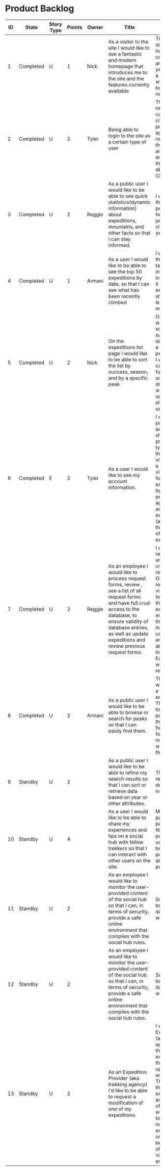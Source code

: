 # Product Backlog


<table>
    <thead>
        <tr>
            <th>ID</th> <th>State</th> <th>Story Type</th> <th>Points</th> <th>Owner</th>
            <th>Title</th>
            <th>Description</th>
            <th>Links</th>
        </tr>
    </thead>
    <tbody>
        <tr>
            <td>1</td> <td>Completed</td> <td>U</td> <td>1</td> <td>Nick</td>
            <td>As a visitor to the site I would like to see a fantastic and modern homepage that introduces me to the site and the features currently available</td>
            <td>This is the initial setup story and will create a homepage for the coming project. There aren't any features yet so this will create a welcome page and will remove all boilerplate that isn't needed.</td>
            <td></td>
        </tr>
        <tr>
            <td>2</td> <td>Completed</td> <td>U</td> <td>2</td> <td>Tyler</td>
            <td>Being able to login to the site as a certain type of user</td>
            <td>This will add login and register pages. A user can register as a climber or expedition provider (aka trekking agency). An employee role will be created on the backend. Create an admin page for employees where they can access the db tables to perform CRUD operations. </td>
            <td></td>
        </tr>
        <tr>
            <td>3</td> <td>Completed</td> <td>U</td> <td>2</td> <td>Reggie</td>
            <td>As a public user I would like to be able to see quick statistics(dynamic information) about expeditions, mountains, and other facts so that I can stay informed.</td>
            <td>I will create a view that outputs facts on peak height, average height, number of peaks, number of climbs in the last 10 years</td>
            <td></td>
        </tr>
        <tr>
            <td>4</td> <td>Completed</td> <td>U</td> <td>1</td> <td>Armani</td>
            <td>As a user I would like to be able to see the top 50 expeditions by date, so that I can see what has been recently climbed</td>
            <td>I will create a page that will display a table of expedition information. I will then in the controller make it so that the top 50 expeditions are only shown and have that least be sorted by the most recent date.</td>
            <td></td>
        </tr>
        <tr>
            <td>5</td> <td>Completed</td> <td>U</td> <td>2</td> <td>Nick</td>
            <td>On the expeditions list page I would like to be able to sort the list by success, season, and by a specific peak</td>
            <td>On the view page I will create buttons to sort by peak, success, and the date. I will also create a drop down for each peak in the database. I will then in the home controller create functions for each sort and to display the drop down. Then when each button is selected it will sort or show the data that the user would like to see.</td>
            <td><a href="https://github.com/NickApa/NATRSS/blob/dev/Milestone4/UserStoryNick.md">Link to User Story</a></td>
        </tr>
        <tr>
            <td>6</td> <td>Completed</td> <td>E</td> <td>2</td> <td>Tyler</td>
            <td>As a user I would like to see my account information.</td>
            <td>I will make the login page redirect to an account view that shows the user profile. If the account type is an employee, there will be links to view all the tables and a link to the page to view support tickets for modifying expeditions submitted by the expedition provider (aka trekking agency). If the account type is an expedition provider (aka trekking agency)  there will also be a list of their entered expeditions.</td>
            <td><a href="https://github.com/NickApa/NATRSS/blob/dev/Milestone4/UserStory%236_Tyler.md">Link to User Story</a></td>
        </tr>
        <tr>
            <td>7</td> <td>Completed</td> <td>U</td> <td>2</td> <td>Reggie</td>
            <td>As an employee I would like to process request forms, review , see a list of all request forms and have full crud access to the database, to ensure validity of database entries, as well as update expeditions and review previous request forms.</td>
            <td>I will create a list, requestformReview and form view. I will create a requestFormContoller. On the requestFormReview view I will create a link to the edit page for that specific expedition, where the employee can make the specified changes in the database, only users whom are employees will be able to click the link. In the list view Expedition providers will only see their own request forms.</td>            
<td><a href="https://github.com/NickApa/NATRSS/blob/dev/Milestone4/UserStoryReggie.md">Link to User Story</a></td>
        </tr>
        <tr>
            <td>8</td> <td>Completed</td> <td>U</td> <td>2</td><td>Armani</td>
            <td>As a public user I would like to be able to browse or search for peaks so that I can easily find them.</td>
            <td>The stakeholder would like there to be a convential way to search for Peaks. They want to be able to browse for potential peaks within the database. In order for the peaks to be found in a convential manner the search will need to be inside the nav bar.</td>
            <td><a href="https://github.com/NickApa/NATRSS/blob/dev/Milestone4/UserStoryArmani.md">Link to User Story</a></td>
        </tr>
        <tr>
            <td>9</td> <td>Standby</td> <td>U</td> <td>2</td><td></td>
            <td>As a public user I would like to be able to refine my search results so that I can sort or retrieve data based on year or other attributes.</td>
            <td>The search bar will return data oriented details tied to the input of the search</td>
            <td></td>
        </tr>
        <tr>
            <td>10</td> <td>Standby</td> <td>U</td> <td>4</td><td></td>
            <td>As a user I would like to be able to share my experiences and tips on a social hub with fellow trekkers so that I can interact with other users on the site.</td>
            <td>Make a central feed page, a create post page. Posts will have title, contents, date posted, posted by user. Users need to be able to edit the post contents and be able to delete their posts.</td>
            <td></td>
        </tr>
        <tr>
            <td>11</td> <td>Standby</td> <td>U</td> <td>2</td><td></td>
            <td>As an employee I would like to monitor the user-provided content of the social hub so that I can, in terms of security, provide a safe online environment that complies with the social hub rules.</td>
            <td>Scaffold crud access to the post table in the database for users who are employees. </td>
            <td></td>
        </tr>
<tr>
            <td>12</td> <td>Standby</td> <td>U</td> <td>2</td><td></td>
            <td>As an employee I would like to monitor the user-provided content of the social hub so that I can, in terms of security, provide a safe online environment that complies with the social hub rules.</td>
            <td>Scaffold crud access to the post table in the database for users who are employees. </td>
            <td></td>
        </tr>
<tr>
            <td>13</td> <td>Standby</td> <td>U</td> <td>2</td> <td></td>
            <td>As an Expedition Provider (aka trekking agency) i'd like to be able to request a modification of one of my expeditions</td>
            <td>I will make it so that Expedition Providers (aka trekking agencies) can view their list of expeditions and have  the ability to request updates  to their entered expeditions. This will add a link to the table of expeditions on the account page to each of their expeditions which links to a form to request a modification of an expedition. This form once submitted will be added to the table of requests that is viewable by employees.</td>
            <td></td>
        </tr>
    </tbody>
</table>



